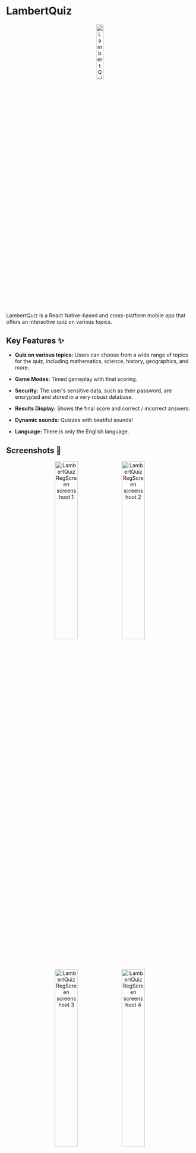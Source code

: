   

# LambertQuiz

  

  

<p align="center">
<img  title="LambertQuiz Logo"  alt="LambertQuiz Logo"  width="19.5%"  src="./assets/images/logo.png">
</p>

  

  

LambertQuiz is a React Native-based and cross-platform mobile app that offers an interactive quiz on various topics.

  

  

## Key Features ✨

  

  

-  **Quiz on various topics:** Users can choose from a wide range of topics for the quiz, including mathematics, science, history, geographics, and more.

-  **Game Modes:** Timed gameplay with final scoring.

-  **Security:** The user's sensitive data, such as their password, are encrypted and stored in a very robust database.  

-  **Results Display:** Shows the final score and correct / incorrect answers.

-  **Dynamic sounds:** Quizzes with beatiful sounds!

- **Language:** There is only the English language.

  
## Screenshots 📸


<p align="center">
<img  title="LambertQuiz RegScreen screenshoot 1"  alt="LambertQuiz RegScreen screenshoot 1"  src="https://matteolambertucci.altervista.org/lambertquiz/screenshoots/signup/signupscreen1.jpeg"  width="35%">
<img  title="LambertQuiz RegScreen screenshoot 2"  alt="LambertQuiz RegScreen screenshoot 2"  src="https://matteolambertucci.altervista.org/lambertquiz/screenshoots/signup/signupscreen2.jpeg"  width="35%">
<img  title="LambertQuiz RegScreen screenshoot 3"  alt="LambertQuiz RegScreen screenshoot 3"  src="https://matteolambertucci.altervista.org/lambertquiz/screenshoots/signup/signupscreen3.jpeg"  width="35%">
<img  title="LambertQuiz RegScreen screenshoot 3"  alt="LambertQuiz RegScreen screenshoot 4"  src="https://matteolambertucci.altervista.org/lambertquiz/screenshoots/signup/signupscreen4.jpeg"  width="35%">
<img  title="LambertQuiz LoginScreen screenshoot 1"  alt="LambertQuiz LoginScreen screenshoot 1"  src="https://matteolambertucci.altervista.org/lambertquiz/screenshoots/signin/signinscreen1.jpeg"  width="32.75%">
<img  title="LambertQuiz LoginScreen screenshoot 2"  alt="LambertQuiz LoginScreen screenshoot 2"  src="https://matteolambertucci.altervista.org/lambertquiz/screenshoots/signin/signinscreen2.jpeg"  width="32.75%">
<img  title="LambertQuiz LoginScreen screenshoot 3"  alt="LambertQuiz LoginScreen screenshoot 3"  src="https://matteolambertucci.altervista.org/lambertquiz/screenshoots/signin/signinscreen3.jpeg"  width="32.75%">
<img  title="LambertQuiz HomeScreen screenshoot 1"  alt="LambertQuiz HomeScreen screenshoot 1"  src="https://matteolambertucci.altervista.org/lambertquiz/screenshoots/home/homescreen1.jpeg"  width="32.75%">
<img  title="LambertQuiz HomeScreen screenshoot 2"  alt="LambertQuiz HomeScreen screenshoot 2"  src="https://matteolambertucci.altervista.org/lambertquiz/screenshoots/home/homescreen2.jpeg"  width="32.75%">
<img  title="LambertQuiz HomeScreen screenshoot 3"  alt="LambertQuiz HomeScreen screenshoot 3"  src="https://matteolambertucci.altervista.org/lambertquiz/screenshoots/home/homescreen3.jpeg"  width="32.75%">
<img  title="LambertQuiz PlayQuizScreen screenshoot"  alt="LambertQuiz PlayQuizScreen screenshoot"  src="https://matteolambertucci.altervista.org/lambertquiz/screenshoots/playquiz/playquizscreen1.jpeg"  width="32.75%">
<img  title="LambertQuiz PlayQuizScreen screenshoot"  alt="LambertQuiz PlayQuizScreen screenshoot"  src="https://matteolambertucci.altervista.org/lambertquiz/screenshoots/playquiz/playquizscreen2.jpeg"  width="32.75%">
<img  title="LambertQuiz PlayQuizScreen screenshoot"  alt="LambertQuiz PlayQuizScreen screenshoot"  src="https://matteolambertucci.altervista.org/lambertquiz/screenshoots/playquiz/playquizscreen3.jpeg"  width="32.75%">
<img  title="LambertQuiz AccountScreen screenshoot 1"  alt="LambertQuiz AccountScreen screenshoot 1"  src="https://matteolambertucci.altervista.org/lambertquiz/screenshoots/account/accountscreen1.jpeg"  width="35%">
<img  title="LambertQuiz AccountScreen screenshoot 2"  alt="LambertQuiz AccountScreen screenshoot 2"  src="https://matteolambertucci.altervista.org/lambertquiz/screenshoots/account/accountscreen2.jpeg"  width="35%">
<img  title="LambertQuiz AccountScreen screenshoot 3"  alt="LambertQuiz AccountScreen screenshoot 3"  src="https://matteolambertucci.altervista.org/lambertquiz/screenshoots/account/accountscreen3.jpeg"  width="35%">
<img  title="LambertQuiz AccountScreen screenshoot 4"  alt="LambertQuiz AccountScreen screenshoot 4"  src="https://matteolambertucci.altervista.org/lambertquiz/screenshoots/account/accountscreen4.jpeg"  width="35%">
<img  title="LambertQuiz HelpScreen screenshoot 1"  alt="LambertQuiz HelpScreen screenshoot 1"  src="https://matteolambertucci.altervista.org/lambertquiz/screenshoots/help/helpscreen1.jpeg"  width="35%">
<img  title="LambertQuiz HelpScreen screenshoot 2"  alt="LambertQuiz HelpScreen screenshoot 2"  src="https://matteolambertucci.altervista.org/lambertquiz/screenshoots/help/helpscreen2.jpeg"  width="35%">
</p>

  

  

## Installation 🚀 and usage⚡
  

### Requirements

- Node.js

- React Native

- NPM or Yarn
  
  
### Installation Instructions

  

  

1. Clone the repository:

  

  

```bash
git clone https://github.com/MattDEV02/LambertQuiz.git
```

  

  

2. Navigate to the project directory:

  

  

```bash
cd LambertQuiz
```
  

3. Install dependencies:

  

```bash
npm install

# or using yarn

# yarn install
```

  

  

4. Start the application:

  

  

```bash
npm start

# or using yarn

# yarn start
```

 
 
**P.S. = You can do both third and fourth step with "my comand script":**

```bash
npm run all
```
  
## Some code examples

### `App.js`

```javascript 
import React, { useState, useEffect } from "react";
import "react-native-gesture-handler";
import { NavigationContainer } from "@react-navigation/native";
import { RootSiblingParent } from "react-native-root-siblings";
import AuthStackNavigator from "./navigators/AuthStackNavigator";
import AppStackNavigator from  "./navigators/AppStackNavigator";
import { supabase } from "./app/lib/supabase-client";
import { validateObject } from  "./utils/validators";

const  App  = () => {

const [session, setSession] = useState(null);

useEffect(()  =>  {
	supabase.auth
		.getSession()
		.then(({  data:  {  session  }  })  =>  {
			setSession(session);
		 })
		.catch((error)  =>  console.error(error));  
	supabase.auth.onAuthStateChange(async  (_event,  session)  =>  {
	console.log(_event);  // INITIAL_SESSION / SIGNED_IN / SIGNED_OUT
	setSession(session);
});
}, []);

	return (
		<RootSiblingParent>
			<NavigationContainer>
			{validateObject(session) &&  validateObject(session.user) ? (
			<AppStackNavigator  sessionUser={session.user} />
			) : (
				<AuthStackNavigator  />
			)}
			</NavigationContainer>
		</RootSiblingParent>
		);
	};

export  default  App;

```

### `HomeScreen.js`

```javascript 
import React, { useState, useEffect } from "react";
import {
	View,
	Text,
	SafeAreaView,
	FlatList,
	ScrollView,
	StyleSheet,
} from "react-native";
import { supabase } from "../app/lib/supabase-client";
import Quiz from "../components/screens/HomeScreen/Quiz";
import FormInput from "../components/shared/FormInput";
import { COLORS } from "../constants/theme";
import {
	validateObject,
	validateString,
	validateArray,
} from "../utils/validators";
import { playClickSound } from "../utils/sounds";

const HomeScreen = ({ navigation, route }) => {
	const user = route.params.user;
	console.log(user);
	const [quizzes, setQuizzes] = useState([]);
	const [quiz, setQuiz] = useState("");
	const [searching, setSearching] = useState(false);
	const [refreshing, setRefreshing] = useState(false);

	useEffect(() => {
		const getQuizzes = async () => {
			setRefreshing(true);
			const { data, error } = await supabase
				.from("quizzes")
				.select()
				.order("category");
			if (validateObject(error)) {
				console.error(error);
				setRefreshing(false);
			} else if (validateArray(data, 1)) {
				setQuizzes(data);
			}
			setRefreshing(false);
		};

		const getQuizzesWithSearching = async () => {
			setRefreshing(true);
			const { data, error } = await supabase.rpc("get_searched_quizzes", {
				quiz_category: quiz,
			});
			if (validateObject(error)) {
				console.error(error);
				setRefreshing(false);
			} else if (validateArray(data, 0)) {
				setQuizzes(data);
			} else if (!validateString(quiz)) {
				setSearching(false);
				getQuizzes();
			}
			setRefreshing(false);
		};

		searching ? getQuizzesWithSearching() : getQuizzes();
	}, [quiz]);

	const handleOnPlayPress = async (quiz_id) => {
		await playClickSound();
		navigation.setParams({ quizId: quiz_id });
		navigation.navigate("Play Quiz page", {
			quizId: quiz_id,
			openedQuiz: true,
		});
	};

	return (
		<SafeAreaView
			style={{
				flex: 1,
				backgroundColor: COLORS.background,
				position: "relative",
			}}
		>
			{/* TOP BAR */}
			<ScrollView
				style={{
					marginBottom: 6.75,
				}}
			>
				<View>
					{/* Welcome title */}
					<View
						style={{
							...style.container,
							marginTop: 27.5,
						}}
					>
						<Text style={{ ...style.text, fontSize: 29 }}>
							Welcome{" "}
							{validateObject(user) && validateString(user.username)
								? user.username
								: null}{" "}
							!
						</Text>
					</View>

					{/* Quiz search form */}
					<View style={style.container}>
						<FormInput
							placeholderText="Search for a Quiz"
							value={quiz}
							maxLength={15}
							autoComplete={"name"}
							autoCorrect={true}
							inputMode={"text"}
							keyboardType={"default"}
							inputError={false}
							inputSuccess={false}
							onChangeText={(quiz) => {
								setQuiz(quiz);
								setSearching(true);
							}}
							style={{ width: "89%" }}
							inputStyle={{
								marginTop: 7.5,
								marginBottom: 5,
								paddingVertical: 15,
								backgroundColor: COLORS.white,
								borderWidth: 0.35,
								borderColor: COLORS.secondary,
								borderRadius: 11,
								fontSize: 16,
							}}
						/>
					</View>
					{/* Quiz list */}
					{validateArray(quizzes, 1) ? (
						<FlatList
							data={quizzes}
							scrollEnabled={false}
							onRefresh={() => undefined}
							refreshing={refreshing}
							showsVerticalScrollIndicator={false}
							keyExtractor={(item) => item.quiz_id}
							renderItem={({ item: quiz }) => (
								<Quiz
									quiz={quiz}
									handleOnPlayPress={() =>
										handleOnPlayPress(quiz.quiz_id)
									}
								/>
							)}
						/>
					) : searching ? (
						<View style={{ ...style.container, marginTop: 47 }}>
							<Text style={{ ...style.text, color: "#EF0909" }}>
								NO Quizzes found.
							</Text>
						</View>
					) : null}
				</View>
			</ScrollView>
		</SafeAreaView>
	);
};

const style = StyleSheet.create({
	container: {
		flexDirection: "row",
		alignItems: "center",
		justifyContent: "center",
	},
	text: {
		fontSize: 26.5,
		color: COLORS.black,
		fontWeight: "bold",
	},
});

export default HomeScreen;

```

### `HelpScreen.js` 

```javascript  
import React from "react";
import { SafeAreaView, ScrollView } from "react-native";
import AccordionItem from "../components/screens/HelpScreen/AccordionItem";
import HelpFooter from "../components/screens/HelpScreen/HelpFooter";
import { appName, questionsNumber } from "../constants/theme";
import { passwordMaxLength } from "../constants/fieldsConstants";

const HelpScreen = () => {

const  accordionList  = [
	{question, response}
];
	return (
		<SafeAreaView>
			<ScrollView>
				{accordionList.map((item,  index)  => (
					<AccordionItem
						question={item.question}
						response={item.response}
						key={index}
					/>
				))}
				<HelpFooter />
			</ScrollView>
		</SafeAreaView>
	);
};  

export  default  HelpScreen;
```

## Author  ©️

Made with ❤️ by:

- **Matteo Lambertucci (matricola 578219, Roma TRE)**  
	
	- [GitHub Profile](https://github.com/MattDEV02) 
	- [Linkedin Profile](https://www.linkedin.com/in/matteo-lambertucci-134073211)
	- [Instagram Profile](https://www.instagram.com/_matte.02_/)
	- [Moodle Profile](https://ingegneriacivileinformaticatecnologieaeronautiche.el.uniroma3.it/user/profile.php?id=5522)
	- [mat.lambertucci@stud.uniroma3.it](mat.lambertucci@stud.uniroma3.it)
	- [matteolambertucci3@gmail.com](matteolambertucci3@gmail.com)

I am the only author of this beatiful app 😉
  

  

## Technologies used 🧑‍💻
  
  

-  **Javascript ES6**

  

-  **React native 0.72.6**

  

-  **NodeJS 20.4.0**

  

-  **NPM 9.7.2**

  

-  **PostgreSQL 16.0**

  

-  **Visual Studio Code 1.85**

  

-  **Supabase 1.0**

  

-  **Altervista hosting**

  

-  **Bootstrap 5**

  

-  **HTML 5**

  

-  **CSS 4.15**

  

-  **Windows 11**

  

## Project structure 🏠

-  **`src/`**: The main folder for the application source code.

	- **`src/components/`**: Contains all reusable components of the application.

	- **`src/screens/`**: Primary screens of the application, each associated with specific functionalities.

	- **`src/navigators/`**: Configuration and management of application navigation, using React Navigation or a similar library.

	- **`src/utils/`**: Utility functions, or helpers used across multiple parts of the code.

	- **`src/constants/`**: Utility constants, or helpers used across multiple parts of the code.

	- **`src/App.js`**: The main component of this project, it gets rendered in the index.js file (see below).

-  **`assets/`**: Images, fonts, or other multimedia assets used in the application.

-  **`tests/`** Contains tests for various components, functionalities, or application logic.

-  **`index.js`**: The main entry of this project.

-  **`lambertquiz.sql`**: A SQL (PostGreSQL) script file that allows to create the database that I used for this App.

-  **`package.json`**: JSON metadata file that to define various properties and configurations related to the project, including its dependencies, scripts, version information, and other metadata.

-  **`README.md`**: Markdown documentation of this project.

-  **`android/`**: Contains Android-specific files, including configuration files, manifest, etc.

-  **`ios/`**: Contains iOS-specific files, including configuration files, assets, etc.

## Sources   🤝

- [Wikipedia](https://it.wikipedia.org/wiki/Pagina_principale) 
- [Il Messaggero](https://www.ilmessaggero.it/)
- [The New York Times](https://www.nytimes.com/)
- [Francia Turismo](www.franciaturismo.net)
- [The Sun](https://www.thesun.co.uk/)


## ER Model 🔢

  

<img  title="LambertQuiz ER model"  alt="LambertQuiz ER model"  src="https://matteolambertucci.altervista.org/lambertquiz/planning/ER_model.jpeg"  width="100%">

  

  

## Relational model 🔣

  

  

<img  title="LambertQuiz ER model"  alt="LambertQuiz ER model"  src="https://matteolambertucci.altervista.org/lambertquiz/planning/relational_model.jpeg"  width="100%">

  

  

## License 🗒️

  

  

This project is licensed under the MIT License - see the [LICENSE](LICENSE) file for more details.